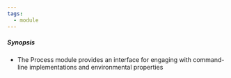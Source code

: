 ```yaml
---
tags:
  - module
---
```

##### Synopsis
- The Process module provides an interface for engaging with command-line implementations and environmental properties
